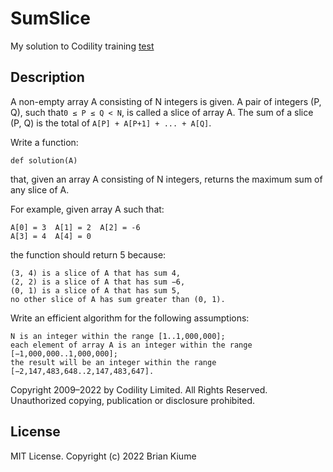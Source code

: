 # SumSlice

My solution to Codility training [test](https://app.codility.com/programmers/lessons/9-maximum_slice_problem/max_slice_sum/)

## Description

A non-empty array A consisting of N integers is given. A pair of integers (P, Q), such that`0 ≤ P ≤ Q < N`, 
is called a slice of array A. The sum of a slice (P, Q) is the total of `A[P] + A[P+1] + ... + A[Q]`.

Write a function:

    def solution(A)

that, given an array A consisting of N integers, returns the maximum sum of any slice of A.

For example, given array A such that:

    A[0] = 3  A[1] = 2  A[2] = -6
    A[3] = 4  A[4] = 0

the function should return 5 because:

    (3, 4) is a slice of A that has sum 4,
    (2, 2) is a slice of A that has sum −6,
    (0, 1) is a slice of A that has sum 5,
    no other slice of A has sum greater than (0, 1).

Write an efficient algorithm for the following assumptions:

    N is an integer within the range [1..1,000,000];
    each element of array A is an integer within the range [−1,000,000..1,000,000];
    the result will be an integer within the range [−2,147,483,648..2,147,483,647].

Copyright 2009–2022 by Codility Limited. All Rights Reserved. Unauthorized copying, publication or disclosure prohibited. 

## License
MIT License. Copyright (c) 2022 Brian Kiume

